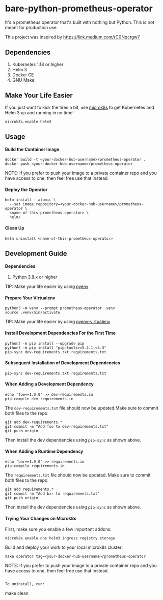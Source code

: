 # bare-python-prometheus-operator

It's a prometheus operator that's built with nothing but Python. This is
not meant for production use.

This project was inspired by https://link.medium.com/rC0Nqcrgw7


## Dependencies

1. Kubernetes 1.18 or higher
2. Helm 3
3. Docker CE
4. GNU Make


## Make Your Life Easier

If you just want to kick the tires a bit, use [microk8s](https://microk8s.io/)
to get Kubernetes and Helm 3 up and running in no time!

```
microk8s.enable helm3
```


## Usage


#### Build the Container Image

```
docker build -t <your-docker-hub-username>/prometheus-operator .
docker push <your-docker-hub-username>/prometheus-operator
```

NOTE: If you prefer to push your image to a private container repo and
      you have access to one, then feel free use that instead.


#### Deploy the Operator

```
helm install --atomic \
  --set image.repository=<your-docker-hub-username>/prometheus-operator \
  <name-of-this-prometheus-operator> \
  helm/
```

#### Clean Up

```
helm uninstall <name-of-this-prometheus-operator>
```


## Development Guide


#### Dependencies

1. Python 3.8.x or higher

TIP: Make your life easier by using [pyenv](https://github.com/pyenv/pyenv-installer)


#### Prepare Your Virtualenv

```
python3 -m venv --prompt prometheus-operator .venv
source .venv/bin/activate
```

TIP: Make your life easier by using [pyenv-virtualenv](https://github.com/pyenv/pyenv-virtualenv)


#### Install Development Dependencies For the First Time

```
python3 -m pip install --upgrade pip
python3 -m pip install "pip-tools>=5.2.1,<5.3"
pip-sync dev-requirements.txt requirements.txt
```

#### Subsequent Installation of Development Dependencies

```
pip-sync dev-requirements.txt requirements.txt
```

#### When Adding a Development Dependency

```
echo 'foo==1.0.0' >> dev-requirements.in
pip-compile dev-requirements.in
```

The `dev-requirements.txt` file should now be updated.Make sure to commit
both files to the repo:

```
git add dev-requirements.*
git commit -m "Add foo to dev-requirements.txt"
git push origin
```

Then install the dev dependencies using `pip-sync` as shown above.


#### When Adding a Runtime Dependency

```
echo 'bar==1.0.0' >> requirements.in
pip-compile requirements.in
```

The `requirements.txt` file should now be updated. Make sure to commit
both files to the repo:

```
git add requirements.*
git commit -m "Add bar to requirements.txt"
git push origin
```

Then install the dev dependencies using `pip-sync` as shown above.


#### Trying Your Changes on Microk8s

First, make sure you enable a few important addons:

```
microk8s.enable dns helm3 ingress registry storage
```

Build and deploy your work to your local microk8s cluster:

```
make operator tag=<your-docker-hub-username>/prometheus-operator
```

NOTE: If you prefer to push your image to a private container repo and
      you have access to one, then feel free use that instead.

```

To uninstall, run:

```
make clean
```
